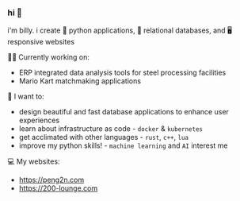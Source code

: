 ### hi 👋

i'm billy. i create 🐍 python applications, 💾 relational databases, and 🖥️ responsive websites

👩‍💻 Currently working on:
- ERP integrated data analysis tools for steel processing facilities
- Mario Kart matchmaking applications

🌱 I want to:
- design beautiful and fast database applications to enhance user experiences
- learn about infrastructure as code - `docker` & `kubernetes`
- get acclimated with other languages - `rust`, `c++`, `lua`
- improve my python skills! - `machine learning` and `AI` interest me

💻 My websites:
- https://peng2n.com
- https://200-lounge.com

<!--
**billypom/billypom** is a ✨ _special_ ✨ repository because its `README.md` (this file) appears on your GitHub profile.

Here are some ideas to get you started:

- 🔭 I’m currently working on ...
- 🌱 I’m currently learning ...
- 👯 I’m looking to collaborate on ...
- 🤔 I’m looking for help with ...
- 💬 Ask me about ...
- 📫 How to reach me: ...
- 😄 Pronouns: he/him
- ⚡ Fun fact: ...
-->

